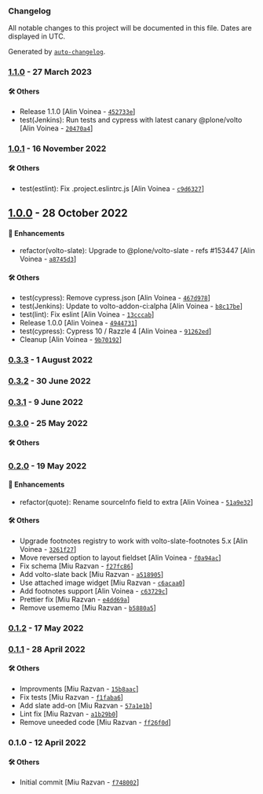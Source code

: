 ### Changelog

All notable changes to this project will be documented in this file. Dates are displayed in UTC.

Generated by [`auto-changelog`](https://github.com/CookPete/auto-changelog).

### [1.1.0](https://github.com/eea/volto-quote-block/compare/1.0.1...1.1.0) - 27 March 2023

#### :hammer_and_wrench: Others

- Release 1.1.0 [Alin Voinea - [`452733e`](https://github.com/eea/volto-quote-block/commit/452733e7d001533ec7081d3031b3f937e105842d)]
- test(Jenkins): Run tests and cypress with latest canary @plone/volto [Alin Voinea - [`20470a4`](https://github.com/eea/volto-quote-block/commit/20470a452c91a7f8cee537958ddafa6481c5a098)]
### [1.0.1](https://github.com/eea/volto-quote-block/compare/1.0.0...1.0.1) - 16 November 2022

#### :hammer_and_wrench: Others

- test(estlint): Fix .project.eslintrc.js [Alin Voinea - [`c9d6327`](https://github.com/eea/volto-quote-block/commit/c9d632748b3040478977699ca39c0e0f76ab840e)]
## [1.0.0](https://github.com/eea/volto-quote-block/compare/0.3.3...1.0.0) - 28 October 2022

#### :nail_care: Enhancements

- refactor(volto-slate): Upgrade to @plone/volto-slate - refs #153447 [Alin Voinea - [`a8745d3`](https://github.com/eea/volto-quote-block/commit/a8745d30aadf8bf23bab81d655ccff07beae3e76)]

#### :hammer_and_wrench: Others

- test(cypress): Remove cypress.json [Alin Voinea - [`467d978`](https://github.com/eea/volto-quote-block/commit/467d978dba7dc792bce569b95e10471971d91eca)]
- test(Jenkins): Update to volto-addon-ci:alpha [Alin Voinea - [`b8c17be`](https://github.com/eea/volto-quote-block/commit/b8c17be3b332423260d5a663ff649a4ec30d29a7)]
- test(lint): Fix eslint [Alin Voinea - [`13cccab`](https://github.com/eea/volto-quote-block/commit/13cccab93c79a428d0655c93c2eb58594df8dbc2)]
- Release 1.0.0 [Alin Voinea - [`4944731`](https://github.com/eea/volto-quote-block/commit/4944731b1c7b9b80620311909202bb75c894760c)]
- test(cypress): Cypress 10 / Razzle 4 [Alin Voinea - [`91262ed`](https://github.com/eea/volto-quote-block/commit/91262eddb7272d12686cdb71952c607846cecb5d)]
- Cleanup [Alin Voinea - [`9b70192`](https://github.com/eea/volto-quote-block/commit/9b7019284a8e2159248cfa6109c8c0f84c6273d8)]
### [0.3.3](https://github.com/eea/volto-quote-block/compare/0.3.2...0.3.3) - 1 August 2022

### [0.3.2](https://github.com/eea/volto-quote-block/compare/0.3.1...0.3.2) - 30 June 2022

### [0.3.1](https://github.com/eea/volto-quote-block/compare/0.3.0...0.3.1) - 9 June 2022

### [0.3.0](https://github.com/eea/volto-quote-block/compare/0.2.0...0.3.0) - 25 May 2022

#### :hammer_and_wrench: Others

### [0.2.0](https://github.com/eea/volto-quote-block/compare/0.1.2...0.2.0) - 19 May 2022

#### :nail_care: Enhancements

- refactor(quote): Rename sourceInfo field to extra [Alin Voinea - [`51a9e32`](https://github.com/eea/volto-quote-block/commit/51a9e329e6d0a8b1caaadd42ccad1bd54e862210)]

#### :hammer_and_wrench: Others

- Upgrade footnotes registry to work with volto-slate-footnotes 5.x [Alin Voinea - [`3261f27`](https://github.com/eea/volto-quote-block/commit/3261f27d8749a022171ecdf8c854da832c40a2b9)]
- Move reversed option to layout fieldset [Alin Voinea - [`f0a94ac`](https://github.com/eea/volto-quote-block/commit/f0a94ac92820adc661030b095dc91fe048791e26)]
- Fix schema [Miu Razvan - [`f27fc86`](https://github.com/eea/volto-quote-block/commit/f27fc86025a004adc700f4f8ba36a080626a94af)]
- Add volto-slate back [Miu Razvan - [`a518905`](https://github.com/eea/volto-quote-block/commit/a518905f5a7a98213db0fd99396334dd2dbacef2)]
- Use attached image widget [Miu Razvan - [`c6acaa0`](https://github.com/eea/volto-quote-block/commit/c6acaa08ab9d985c963debff78e4d989b90556ac)]
- Add footnotes support [Alin Voinea - [`c63729c`](https://github.com/eea/volto-quote-block/commit/c63729cafce78dfe98d875d70214b3d8fd6c1f11)]
- Prettier fix [Miu Razvan - [`e4dd69a`](https://github.com/eea/volto-quote-block/commit/e4dd69a3051da854435093dc30f8048a650798a2)]
- Remove usememo [Miu Razvan - [`b5880a5`](https://github.com/eea/volto-quote-block/commit/b5880a5a1cf5c9889ec4c211c60f51986fd6255d)]
### [0.1.2](https://github.com/eea/volto-quote-block/compare/0.1.1...0.1.2) - 17 May 2022

### [0.1.1](https://github.com/eea/volto-quote-block/compare/0.1.0...0.1.1) - 28 April 2022

#### :hammer_and_wrench: Others

- Improvments [Miu Razvan - [`15b8aac`](https://github.com/eea/volto-quote-block/commit/15b8aac6b575af5b6b05d32cbfd32d8c603b2eb3)]
- Fix tests [Miu Razvan - [`f1faba6`](https://github.com/eea/volto-quote-block/commit/f1faba692370b519c690a831efe80f26d1e9a8cc)]
- Add slate add-on [Miu Razvan - [`57a1e1b`](https://github.com/eea/volto-quote-block/commit/57a1e1bd5d68ec08afb24d6a51346ad54fa891b3)]
- Lint fix [Miu Razvan - [`a1b29b0`](https://github.com/eea/volto-quote-block/commit/a1b29b0ceee5606ec14edd8d60e3196019b07506)]
- Remove uneeded code [Miu Razvan - [`ff26f0d`](https://github.com/eea/volto-quote-block/commit/ff26f0d60193f70e993522f5f3f1328ce3ce6e11)]
### 0.1.0 - 12 April 2022

#### :hammer_and_wrench: Others

- Initial commit [Miu Razvan - [`f748002`](https://github.com/eea/volto-quote-block/commit/f7480020346c8069fc825a439183b8f73445d62c)]

